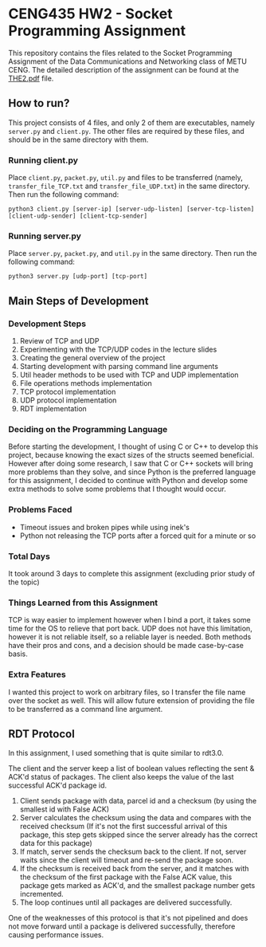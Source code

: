 # CENG435 HW2 - Socket Programming Assignment

This repository contains the files related to the Socket Programming Assignment of the Data Communications and Networking class of METU CENG. The detailed description of the assignment can be found at the [THE2.pdf](https://github.com/frozsgy/ceng435-hw/blob/main/THE2.pdf) file. 

## How to run?

This project consists of 4 files, and only 2 of them are executables, namely `server.py` and `client.py`. The other files are required by these files, and should be in the same directory with them.

### Running client.py

Place `client.py`, `packet.py`, `util.py` and files to be transferred (namely, `transfer_file_TCP.txt` and `transfer_file_UDP.txt`) in the same directory. Then run the following command:

`python3 client.py [server-ip] [server-udp-listen] [server-tcp-listen] [client-udp-sender] [client-tcp-sender]`

### Running server.py

Place `server.py`, `packet.py`, and `util.py` in the same directory. Then run the following command:

`python3 server.py [udp-port] [tcp-port]`

## Main Steps of Development

### Development Steps

1. Review of TCP and UDP
2. Experimenting with the TCP/UDP codes in the lecture slides
3. Creating the general overview of the project
4. Starting development with parsing command line arguments
5. Util header methods to be used with TCP and UDP implementation
6. File operations methods implementation
7. TCP protocol implementation
8. UDP protocol implementation
9. RDT implementation

### Deciding on the Programming Language

Before starting the development, I thought of using C or C++ to develop this project, because knowing the exact sizes of the structs seemed beneficial. However after doing some research, I saw that C or C++ sockets will bring more problems than they solve, and since Python is the preferred language for this assignment, I decided to continue with Python and develop some extra methods to solve some problems that I thought would occur.

### Problems Faced

- Timeout issues and broken pipes while using inek's 
- Python not releasing the TCP ports after a forced quit for a minute or so

### Total Days 

It took around 3 days to complete this assignment (excluding prior study of the topic)

### Things Learned from this Assignment

TCP is way easier to implement however when I bind a port, it takes some time for the OS to relieve that port back. UDP does not have this limitation, however it is not reliable itself, so a reliable layer is needed. Both methods have their pros and cons, and a decision should be made case-by-case basis. 

### Extra Features

I wanted this project to work on arbitrary files, so I transfer the file name over the socket as well. This will allow future extension of providing the file to be transferred as a command line argument.


## RDT Protocol

In this assignment, I used something that is quite similar to rdt3.0. 

The client and the server keep a list of boolean values reflecting the sent & ACK'd status of packages. The client also keeps the value of the last successful ACK'd package id. 

1. Client sends package with data, parcel id and a checksum (by using the smallest id with False ACK)
2. Server calculates the checksum using the data and compares with the received checksum (If it's not the first successful arrival of this package, this step gets skipped since the server already has the correct data for this package)
3. If match, server sends the checksum back to the client. If not, server waits since the client will timeout and re-send the package soon.
4. If the checksum is received back from the server, and it matches with the checksum of the first package with the False ACK value, this package gets marked as ACK'd, and the smallest package number gets incremented. 
5. The loop continues until all packages are delivered successfully.

One of the weaknesses of this protocol is that it's not pipelined and does not move forward until a package is delivered successfully, therefore causing performance issues. 
